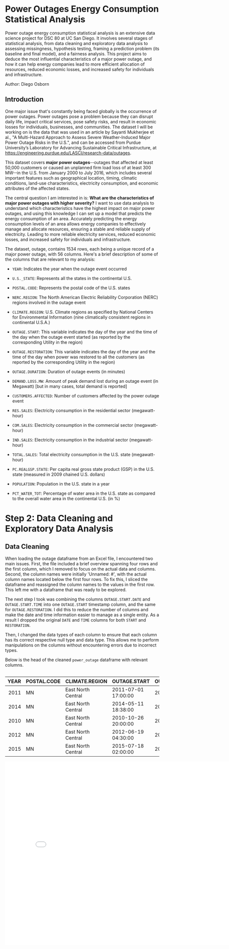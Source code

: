 # Power Outages Energy Consumption Statistical Analysis
Power outage energy consumption statistical analysis is an extensive data science project for DSC 80 at UC San Diego. It involves several stages of statistical analysis, from data cleaning and exploratory data analysis to assessing missingness, hypothesis testing, framing a prediction problem (its baseline and final model), and a fairness analysis. This project aims to deduce the most influential characteristics of a major power outage, and how it can help energy companies lead to more efficient allocation of resources, reduced economic losses, and increased safety for individuals and infrastructure.

Author: Diego Osborn

## Introduction
One major issue that's constantly being faced globally is the occurrence of power outages. Power outages pose a problem because they can disrupt daily life, impact critical services, pose safety risks, and result in economic losses for individuals, businesses, and communities. The dataset I will be working on is the data that was used in an article by Sayanti Mukherjee et al., "A Multi-Hazard Approach to Assess Severe Weather-Induced Major Power Outage Risks in the U.S.", and can be accessed from Purdue University’s Laboratory for Advancing Sustainable Critical Infrastructure, at https://engineering.purdue.edu/LASCI/research-data/outages.

This dataset covers **major power outages**--outages that affected at least 50,000 customers or caused an unplanned firm load loss of at least 300 MW--in the U.S. from January 2000 to July 2016, which includes several important features such as geographical location, timing, climatic conditions, land-use characteristics, electricity consumption, and economic attributes of the affected states.

The central question I am interested in is: **What are the characteristics of major power outages with higher severity?** I want to use data analysis to understand which characteristics have the highest impact on major power outages, and using this knowledge I can set up a model that predicts the energy consumption of an area. Accurately predicting the energy consumption levels of an area allows energy companies to effectively manage and allocate resources, ensuring a stable and reliable supply of electricity. Leading to more reliable electricity services, reduced economic losses, and increased safety for individuals and infrastructure.

The dataset, outage, contains 1534 rows, each being a unique record of a major power outage, with 56 columns. Here's a brief description of some of the columns that are relevant to my analysis:

- `YEAR`: Indicates the year when the outage event occurred

- `U.S._STATE`: Represents all the states in the continental U.S.

- `POSTAL.CODE`: Represents the postal code of the U.S. states

- `NERC.REGION`: The North American Electric Reliability Corporation (NERC) regions involved in the outage event

- `CLIMATE.REGION`: U.S. Climate regions as specified by National Centers for Environmental Information (nine climatically consistent regions in continental U.S.A.)

- `OUTAGE.START`: This variable indicates the day of the year and the time of the day when the outage event started (as reported by the corresponding Utility in the region)

- `OUTAGE.RESTORATION`: This variable indicates the day of the year and the time of the day when power was restored to all the customers (as reported by the corresponding Utility in the region)

- `OUTAGE.DURATION`: Duration of outage events (in minutes)

- `DEMAND.LOSS.MW`: Amount of peak demand lost during an outage event (in Megawatt) [but in many cases, total demand is reported]

- `CUSTOMERS.AFFECTED`: Number of customers affected by the power outage event

- `RES.SALES`: 	Electricity consumption in the residential sector (megawatt-hour)

- `COM.SALES`: 	Electricity consumption in the commercial sector (megawatt-hour)

- `IND.SALES`: Electricity consumption in the industrial sector (megawatt-hour)

- `TOTAL.SALES`: Total electricity consumption in the U.S. state (megawatt-hour)

- `PC.REALGSP.STATE`: Per capita real gross state product (GSP) in the U.S. state (measured in 2009 chained U.S. dollars)

- `POPULATION`: Population in the U.S. state in a year

- `PCT_WATER_TOT`: Percentage of water area in the U.S. state as compared to the overall water area in the continental U.S. (in %)

# Step 2: Data Cleaning and Exploratory Data Analysis
## Data Cleaning

When loading the outage dataframe from an Excel file, I encountered two main issues. First, the file included a brief overview spanning four rows and the first column, which I removed to focus on the actual data and columns. Second, the column names were initially 'Unnamed: #', with the actual column names located below the first four rows. To fix this, I sliced the dataframe and reassigned the column names to the values in the first row. This left me with a dataframe that was ready to be explored.

The next step I took was combining the columns `OUTAGE.START.DATE` and `OUTAGE.START.TIME` into one `OUTAGE.START` timestamp column, and the same for `OUTAGE.RESTORATION`. I did this to reduce the number of columns and make the date and time information easier to manage as a single entity. As a result I dropped the original `DATE` and `TIME` columns for both `START` and `RESTORATION`.

Then, I changed the data types of each column to ensure that each column has its correct respective null type and data type. This allows me to perform manipulations on the columns without encountering errors due to incorrect types.

Below is the head of the cleaned `power_outage` dataframe with relevant columns.

<style>
  .scrollable-table {
    display: block;
    overflow-x: auto;
    white-space: nowrap;
  }
  table {
    width: 100%;
  }
</style>

<div class="scrollable-table">
  
|   YEAR | POSTAL.CODE   | CLIMATE.REGION     | OUTAGE.START        | OUTAGE.RESTORATION   |   OUTAGE.DURATION | DEMAND.LOSS.MW   | CUSTOMERS.AFFECTED   |   TOTAL.SALES |
|-------:|:--------------|:-------------------|:--------------------|:---------------------|------------------:|:-----------------|:---------------------|--------------:|
|   2011 | MN            | East North Central | 2011-07-01 17:00:00 | 2011-07-03 20:00:00  |              3060 | <NA>             | 70000                |       6562520 |
|   2014 | MN            | East North Central | 2014-05-11 18:38:00 | 2014-05-11 18:39:00  |                 1 | <NA>             | <NA>                 |       5284231 |
|   2010 | MN            | East North Central | 2010-10-26 20:00:00 | 2010-10-28 22:00:00  |              3000 | <NA>             | 70000                |       5222116 |
|   2012 | MN            | East North Central | 2012-06-19 04:30:00 | 2012-06-20 23:00:00  |              2550 | <NA>             | 68200                |       5787064 |
|   2015 | MN            | East North Central | 2015-07-18 02:00:00 | 2015-07-19 07:00:00  |              1740 | 250              | 250000               |       5970339 |

</div>

<iframe
  src="assets/total-sales-per-year.html"
  width="800"
  height="600"
  frameborder="0"
></iframe>